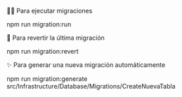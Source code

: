
🏃‍♂️ Para ejecutar migraciones

npm run migration:run

🔄 Para revertir la última migración

npm run migration:revert


✨ Para generar una nueva migración automáticamente

npm run migration:generate src/Infrastructure/Database/Migrations/CreateNuevaTabla
